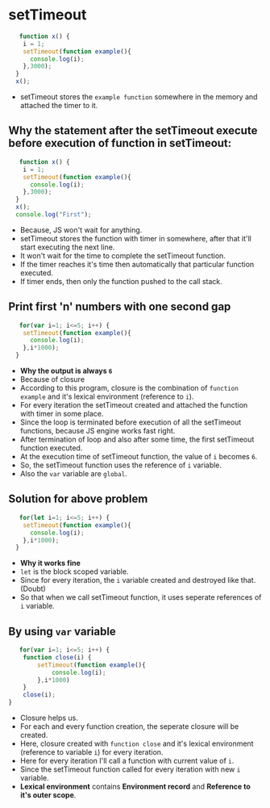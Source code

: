 # setTimeout

```js
   function x() {
    i = 1;
    setTimeout(function example(){    
      console.log(i);
    },3000);
  }
  x();
```
- setTimeout stores the `example function` somewhere in the memory and attached the timer to it.

## Why the statement after the setTimeout execute before execution of function in setTimeout:
```js
   function x() {
    i = 1;
    setTimeout(function example(){    
      console.log(i);
    },3000);
  }
  x();
  console.log("First");
```
- Because, JS won't wait for anything.
- setTimeout stores the function with timer in somewhere, after that it'll start executing the next line.
- It won't wait for the time to complete the setTimeout function.
- If the timer reaches it's time then automatically that particular function executed.
- If timer ends, then only the function pushed to the call stack.

## Print first 'n' numbers with one second gap
```js
   for(var i=1; i<=5; i++) {
    setTimeout(function example(){    
      console.log(i);
    },i*1000);
  }
```
- **Why the output is always `6`**
- Because of closure
- According to this program, closure is the combination of `function example` and it's lexical environment (reference to `i`).
- For every iteration the setTimeout created and attached the function with timer in some place.
- Since the loop is terminated before execution of all the setTimeout functions, because JS engine works fast right.
- After termination of loop and also after some time, the first setTimeout function executed.
- At the execution time of setTimeout function, the value of `i` becomes `6`.
- So, the setTimeout function uses the reference of `i` variable.
- Also the `var` variable are `global`.

## Solution for above problem
```js
   for(let i=1; i<=5; i++) {
    setTimeout(function example(){    
      console.log(i);
    },i*1000);
  }
```
- **Why it works fine**
- `let` is the block scoped variable.
- Since for every iteration, the `i` variable created and destroyed like that.(Doubt)
- So that when we call setTimeout function, it uses seperate references of `i` variable.

## By using `var` variable
```js
   for(var i=1; i<=5; i++) {
    function close(i) {
        setTimeout(function example(){    
            console.log(i);
        },i*1000)
    }
    close(i);
}
```

- Closure helps us.
- For each and every function creation, the seperate closure will be created. 
- Here, closure created with `function close` and it's lexical environment (reference to variable `i`) for every iteration.
- Here for every iteration I'll call a function with current value of `i`.
- Since the setTimeout function called for every iteration with new `i` variable.
- **Lexical environment** contains **Environment record** and **Reference to it's outer scope**.
